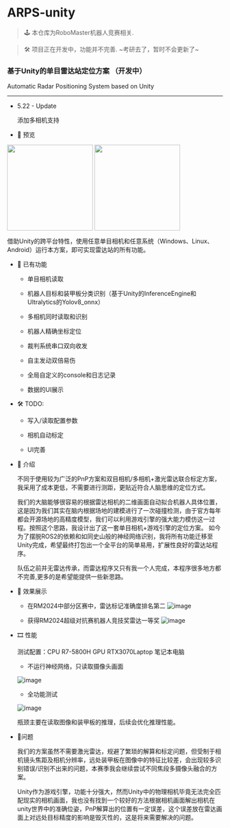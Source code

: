 # ARPS-unity 
> 🕹 本仓库为RoboMaster机器人竞赛相关.

> 🛠 项目正在开发中，功能并不完善.
> ~考研去了，暂时不会更新了~

### 基于Unity的单目雷达站定位方案 （开发中）

Automatic Radar Positioning System based on Unity

---

- 5.22 - Update

  添加多相机支持

- 🎈 预览

<image src="https://github.com/user-attachments/assets/93acbfde-9e41-4c4a-beae-6dc43a1b6c7d" align="center" height="200"/>
<image src="https://github.com/user-attachments/assets/f7f4631d-283d-46de-9c2b-d43f0f4e53dc" align="center" height="200"/>

借助Unity的跨平台特性，使用任意单目相机和任意系统（Windows、Linux、Android）运行本方案，即可实现雷达站的所有功能。

- 🏅 已有功能
  - 单目相机读取
    
  - 机器人目标和装甲板分类识别（基于Unity的InferenceEngine和Ultralytics的Yolov8_onnx）

  - 多相机同时读取和识别
    
  - 机器人精确坐标定位
    
  - 裁判系统串口双向收发
 
  - 自主发动双倍易伤
    
  - 全局自定义的console和日志记录
    
  - 数据的UI展示
    
- 🛠 TODO: 
  - 写入/读取配置参数
    
  - 相机自动标定
    
  - UI完善

- 📢 介绍

  不同于使用较为广泛的PnP方案和双目相机/多相机+激光雷达联合标定方案，我采用了成本更低，不需要进行测距，更贴近符合人脑思维的定位方式。

  我们的大脑能够很容易的根据雷达相机的二维画面自动拟合机器人具体位置，这是因为我们其实在脑内根据场地的建模进行了一次碰撞检测，由于官方每年都会开源场地的高精度模型，我们可以利用游戏引擎的强大能力模仿这一过程。按照这个思路，我设计出了这一套单目相机+游戏引擎的定位方案。
  如今为了摆脱ROS2的依赖和如同史山般的神经网络识别，我将所有功能迁移至Unity完成，希望最终打包出一个全平台的简单易用，扩展性良好的雷达站程序。

  队伍之前并无雷达传承，而雷达程序又只有我一个人完成，本程序很多地方都不完善,更多的是希望能提供一些新思路。

- 🎯 效果展示
  
  - 在RM2024中部分区赛中，雷达标记准确度排名第二
![image](https://github.com/user-attachments/assets/52434ac5-1e85-4291-8b5a-6c27c7678b24)

  - 获得RM2024超级对抗赛机器人竞技奖雷达一等奖
![image](https://github.com/user-attachments/assets/3747ad4b-2504-4d47-8461-7e592e7105e5)
- 🎞 性能

  测试配置：CPU R7-5800H   GPU RTX3070Laptop  笔记本电脑
  
  - 不运行神经网络，只读取摄像头画面
    
  ![image](https://github.com/user-attachments/assets/a9345c1c-a7e2-49ac-b36c-744a91464029)
  - 全功能测试
    
  ![image](https://github.com/user-attachments/assets/37ad3e21-149b-48f6-ac1c-23b92f6272fe)

  瓶颈主要在读取图像和装甲板的推理，后续会优化推理性能。

  
- 🔧问题

  我们的方案虽然不需要激光雷达，规避了繁琐的解算和标定问题，但受制于相机镜头焦距及相机分辨率，远处装甲板在图像中的特征比较差，会出现较多识别错误/识别不出来的问题，本赛季我会继续尝试不同焦段多摄像头融合的方案。

  Unity作为游戏引擎，功能十分强大，然而Unity中的物理相机毕竟无法完全匹配现实的相机画面，我也没有找到一个较好的方法根据相机画面解出相机在unity世界中的准确位姿，PnP解算出的位置有一定误差，这个误差放在雷达画面上对远处目标精度的影响是毁灭性的，这是将来需要解决的问题。
